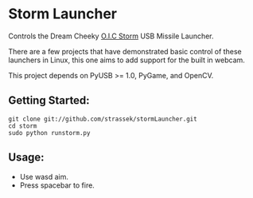 # Storm Launcher

Controls the Dream Cheeky [O.I.C Storm](http://www.dreamcheeky.com/storm-oic-missile-launcher) USB Missile Launcher.  

There are a few projects that have demonstrated basic control 
of these launchers in Linux, this one aims to add support for 
the built in webcam.

This project depends on PyUSB >= 1.0, PyGame, and OpenCV.

## Getting Started:

    git clone git://github.com/strassek/stormLauncher.git
    cd storm
    sudo python runstorm.py

## Usage:

* Use wasd aim.
* Press spacebar to fire.
